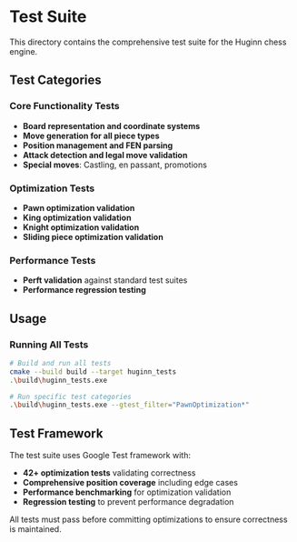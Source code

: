 # Test Suite

This directory contains the comprehensive test suite for the Huginn chess engine.

## Test Categories

### Core Functionality Tests
- **Board representation and coordinate systems**
- **Move generation for all piece types** 
- **Position management and FEN parsing**
- **Attack detection and legal move validation**
- **Special moves**: Castling, en passant, promotions

### Optimization Tests  
- **Pawn optimization validation**
- **King optimization validation**
- **Knight optimization validation** 
- **Sliding piece optimization validation**

### Performance Tests
- **Perft validation** against standard test suites
- **Performance regression testing**

## Usage

### Running All Tests
```bash
# Build and run all tests
cmake --build build --target huginn_tests
.\build\huginn_tests.exe

# Run specific test categories
.\build\huginn_tests.exe --gtest_filter="PawnOptimization*"
```

## Test Framework

The test suite uses Google Test framework with:
- **42+ optimization tests** validating correctness
- **Comprehensive position coverage** including edge cases
- **Performance benchmarking** for optimization validation
- **Regression testing** to prevent performance degradation

All tests must pass before committing optimizations to ensure correctness is maintained.
